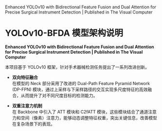 Enhanced YOLOv10 with Bidirectional Feature Fusion and Dual Attention for Precise Surgical Instrument Detection | Published in The Visual Computer
# YOLOv10-BFDA 模型架构说明

**Enhanced YOLOv10 with Bidirectional Feature Fusion and Dual Attention for Precise Surgical Instrument Detection | Published in The Visual Computer**

本项目基于 YOLOv10 框架，针对手术器械检测任务提出了一系列改进创新。

- **双向特征融合**  
  在模型的 Neck 部分采用了改进的 Dual-Path Feature Pyramid Network (DP-FPN) 模块，通过上采样与下采样路径的交互实现多尺度特征的高效融合，从而提升了对不同尺度目标的检测能力。

- **双重注意力机制**  
  在 Backbone 中引入了 ATT 模块和 C2fATT 模块，这些模块结合了通道注意力和空间（像素）注意力，能够动态调整特征权重，突出关键信息，改善模型在复杂场景下的表现。







